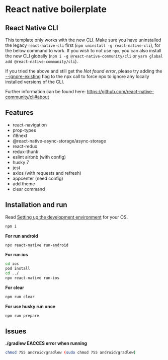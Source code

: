 # React native boilerplate

## React Native CLI

This template only works with the new CLI. Make sure you have uninstalled the legacy `react-native-cli` first (`npm uninstall -g react-native-cli`), for the below command to work. If you wish to not use `npx`, you can also install the new CLI globally (`npm i -g @react-native-community/cli` or `yarn global add @react-native-community/cli`).

If you tried the above and still get the *Not found error*, please try adding the [--ignore-existing](https://github.com/npm/npx#description) flag to the npx call to force npx to ignore any locally installed versions of the CLI.


Further information can be found here: https://github.com/react-native-community/cli#about

## Features

- react-navigation
- prop-types
- i18next
- @react-native-async-storage/async-storage
- react-redux
- redux-thunk
- eslint airbnb (with config)
- husky 7
- jest
- axios (with requests and refresh)
- appcenter (need config)
- add theme
- clear command

## Installation and run

Read [Setting up the development environment](https://nodejs.org/) for your OS.

```sh
npm i
```

**For run android**

```sh
npx react-native run-android
```

**For run ios**

```sh
cd ios
pod install
cd ../
npx react-native run-ios
```

**For clear**

```sh
npm run clear
```

**For use husky run once**
```sh
npm run prepare
```

## Issues

**./gradlew EACCES error when running**
```sh
chmod 755 android/gradlew (sudo chmod 755 android/gradlew)
```
